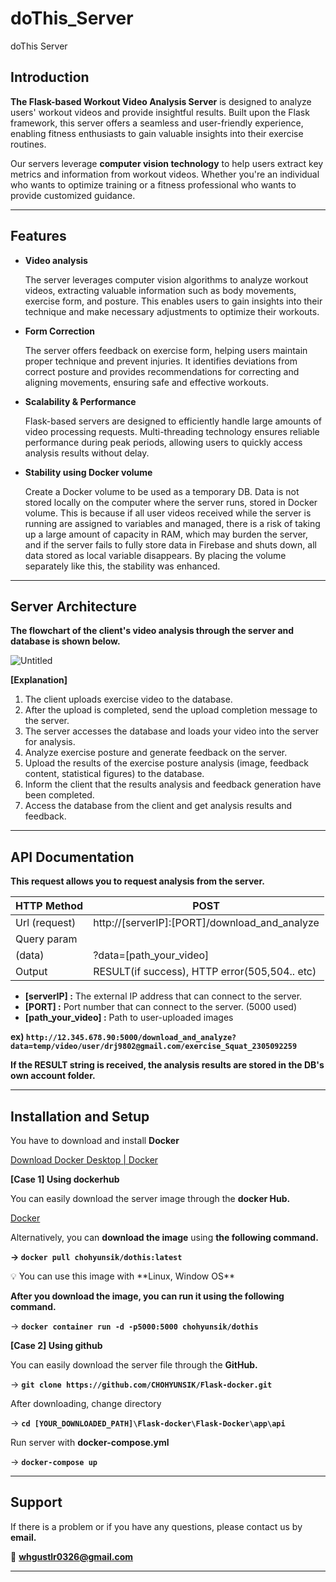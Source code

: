 # doThis_Server
doThis Server

## Introduction

**The Flask-based Workout Video Analysis Server** is designed to analyze users' workout videos and provide insightful results. Built upon the Flask framework, this server offers a seamless and user-friendly experience, enabling fitness enthusiasts to gain valuable insights into their exercise routines.

Our servers leverage **computer vision technology** to help users extract key metrics and information from workout videos. Whether you're an individual who wants to optimize training or a fitness professional who wants to provide customized guidance.

---

## Features

- **Video analysis**
    
    The server leverages computer vision algorithms to analyze workout videos, extracting valuable information such as body movements, exercise form, and posture. This enables users to gain insights into their technique and make necessary adjustments to optimize their workouts.
    
- **Form Correction**
    
    The server offers feedback on exercise form, helping users maintain proper technique and prevent injuries. It identifies deviations from correct posture and provides recommendations for correcting and aligning movements, ensuring safe and effective workouts.
    
- **Scalability & Performance**
    
    Flask-based servers are designed to efficiently handle large amounts of video processing requests. Multi-threading technology ensures reliable performance during peak periods, allowing users to quickly access analysis results without delay.
    
- **Stability using Docker volume**
    
    Create a Docker volume to be used as a temporary DB. Data is not stored locally on the computer where the server runs, stored in Docker volume. This is because if all user videos received while the server is running are assigned to variables and managed, there is a risk of taking up a large amount of capacity in RAM, which may burden the server, and if the server fails to fully store data in Firebase and shuts down, all data stored as local variable disappears. By placing the volume separately like this, the stability was enhanced.
    
---

## Server Architecture

**The flowchart of the client's video analysis through the server and database is shown below.**

![Untitled](https://github.com/CHOHYUNSIK/Flask-docker/assets/69946205/0029b116-16cf-4602-9834-3f8e3228de8f)

**[Explanation]**

1. The client uploads exercise video to the database.
2. After the upload is completed, send the upload completion message to the server.
3. The server accesses the database and loads your video into the server for analysis.
4. Analyze exercise posture and generate feedback on the server.
5. Upload the results of the exercise posture analysis (image, feedback content, statistical figures) to the database.
6. Inform the client that the results analysis and feedback generation have been completed.
7. Access the database from the client and get analysis results and feedback.

---

## API Documentation

**This request allows you to request analysis from the server.**

| HTTP Method | POST |
| --- | --- |
| Url (request) | http://[serverIP]:[PORT]/download_and_analyze |
| Query param
(data) | ?data=[path_your_video] |
| Output | RESULT(if success), HTTP error(505,504.. etc) |
- **[serverIP] :** The external IP address that can connect to the server.
- **[PORT] :** Port number that can connect to the server. (5000 used)
- **[path_your_video] :** Path to user-uploaded images

**ex) `http://12.345.678.90:5000/download_and_analyze?data=temp/video/user/drj9802@gmail.com/exercise_Squat_2305092259`**

**If the RESULT string is received, the analysis results are stored in the DB's own account folder.**

---

## Installation and Setup

You have to download and install **Docker**

[Download Docker Desktop | Docker](https://www.docker.com/products/docker-desktop/)

**[Case 1] Using dockerhub**

You can easily download the server image through the **docker Hub.**

[Docker](https://hub.docker.com/repository/docker/chohyunsik/dothis/general)

Alternatively, you can **download the image** using **the following command.**

**→ `docker pull chohyunsik/dothis:latest`**

<aside>
💡 You can use this image with **Linux, Window OS**

</aside>

**After you download the image, you can run it using the following command.**

→ **`docker container run -d -p5000:5000 chohyunsik/dothis`**

**[Case 2] Using github**

You can easily download the server file through the **GitHub.**

→ **`git clone https://github.com/CHOHYUNSIK/Flask-docker.git`**

After downloading, change directory 

→ **`cd [YOUR_DOWNLOADED_PATH]\Flask-docker\Flask-Docker\app\api`**

Run server with **docker-compose.yml**

→ **`docker-compose up`**

---

## Support

If there is a problem or if you have any questions, please contact us by **email.**

📧 **whgustlr0326@gmail.com**

---
